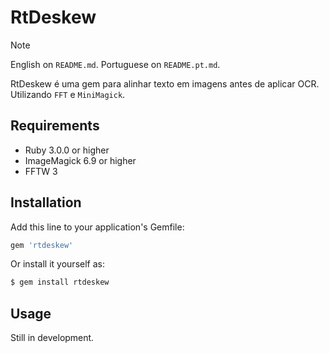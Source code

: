 # RtDeskew

> [!note] 
> English on `README.md`. Portuguese on `README.pt.md`.

RtDeskew é uma gem para alinhar texto em imagens antes de aplicar OCR. Utilizando `FFT` e `MiniMagick`.

## Requirements

- Ruby 3.0.0 or higher
- ImageMagick 6.9 or higher
- FFTW 3

## Installation

Add this line to your application's Gemfile:

```ruby
gem 'rtdeskew'
```

Or install it yourself as:

```bash
$ gem install rtdeskew
```

## Usage

Still in development.